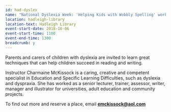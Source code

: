 ```yaml
---
id: had-dyslex
name: "National Dyslexia Week: 'Helping Kids with Wobbly Spelling' workshop"
location: hadleigh-library
location-text: Hadleigh Library
event-start-date: 2018-10-06
event-start-time: 1100
event-end-time: 1300
breadcrumb: y
---
```


Parents and carers of children with dyslexia are invited to learn great techniques that can help children succeed in reading and writing.

Instructor Charmaine McKissock is a caring, creative and competent specialist in Education and Specific Learning Difficulties, such as dyslexia and dyspraxia. She has worked as a senior lecturer, trainer, assessor, writer, manager and illustrator for universities, adult education and community projects.

To find out more and reserve a place, email **emckissock@aol.com**
